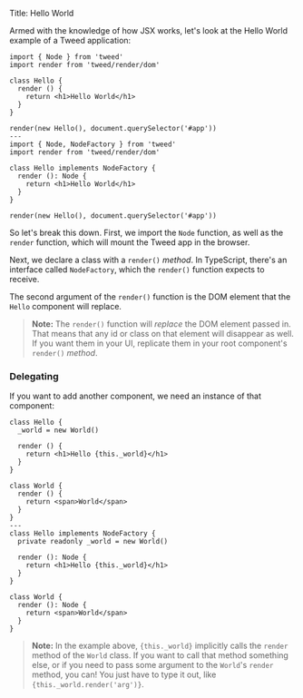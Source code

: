 Title: Hello World

Armed with the knowledge of how JSX works, let's look at the Hello World example of a
Tweed application:

```tweed+fiddle
import { Node } from 'tweed'
import render from 'tweed/render/dom'

class Hello {
  render () {
    return <h1>Hello World</h1>
  }
}

render(new Hello(), document.querySelector('#app'))
---
import { Node, NodeFactory } from 'tweed'
import render from 'tweed/render/dom'

class Hello implements NodeFactory {
  render (): Node {
    return <h1>Hello World</h1>
  }
}

render(new Hello(), document.querySelector('#app'))
```

So let's break this down. First, we import the `Node` function, as well as the `render`
function, which will mount the Tweed app in the browser.

Next, we declare a class with a `render()` _method_. In TypeScript, there's an interface
called `NodeFactory`, which the `render()` function expects to receive.

The second argument of the `render()` function is the DOM element that the `Hello`
component will replace.

> **Note:** The `render()` function will _replace_ the DOM element passed in. That means
> that any id or class on that element will disappear as well. If you want them in your
> UI, replicate them in your root component's `render()` _method_.

### Delegating
If you want to add another component, we need an instance of that component:

```tweed+fiddle
class Hello {
  _world = new World()

  render () {
    return <h1>Hello {this._world}</h1>
  }
}

class World {
  render () {
    return <span>World</span>
  }
}
---
class Hello implements NodeFactory {
  private readonly _world = new World()

  render (): Node {
    return <h1>Hello {this._world}</h1>
  }
}

class World {
  render (): Node {
    return <span>World</span>
  }
}
```

> **Note:** In the example above, `{this._world}` implicitly calls the `render` method of
> the `World` class. If you want to call that method something else, or if you need to
> pass some argument to the `World`'s `render` method, you can! You just have to type it
> out, like `{this._world.render('arg')}`.
